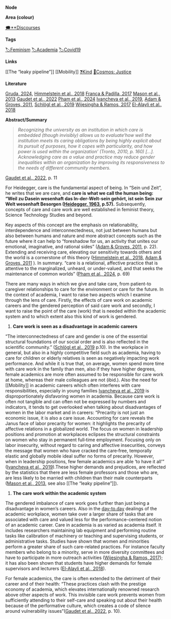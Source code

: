 **Node**

**Area (colour)**

[🗯️**Discourses](https://lean-sphynx-49b.notion.site/Discourses-ab06ed1436054e5b9bf0c0af92149114?pvs=21)

**Tags**

[🏷️Feminism](https://lean-sphynx-49b.notion.site/Feminism-3901db63d8934974b333bbde3d2a53f3?pvs=21) [🏷️Academia](https://lean-sphynx-49b.notion.site/Academia-11bd23c278674ec6843b89f1af801c4d?pvs=21) [🏷️Covid19](https://lean-sphynx-49b.notion.site/Covid19-2177f1f3792c4569a492e3a43b903d39?pvs=21)

**Links**

[[The “leaky pipeline”]] [[Mobility]] [❓Kind](https://lean-sphynx-49b.notion.site/Kind-11587210186680929d30e9ac15b3534c?pvs=21) [🌌Cosmos: Justice](https://lean-sphynx-49b.notion.site/Cosmos-Justice-e69b4d55d9594bd5be91fcae75164fac?pvs=21)

**Literature**

[Gruda, 2024](https://lean-sphynx-49b.notion.site/Gruda-2024-23e1c77340fb486a9196970ac62cc25e?pvs=21), [Himmelstein et al., 2018](https://lean-sphynx-49b.notion.site/Himmelstein-et-al-2018-0679d1cb85a24d4f8df6e1be32ce2e8a?pvs=21) [França & Padilla, 2017](https://lean-sphynx-49b.notion.site/Fran-a-Padilla-2017-0f528790e3fb47fc9cc85afe95810f6d?pvs=21) [Mason et al., 2013](https://lean-sphynx-49b.notion.site/Mason-et-al-2013-7b3ec9cea992414eb8fe07a00bb1dac2?pvs=21) [Gaudet et al., 2022](https://lean-sphynx-49b.notion.site/Gaudet-et-al-2022-47282979458b46268815bfbf63112cb9?pvs=21) [Pham et al., 2024](https://lean-sphynx-49b.notion.site/Pham-et-al-2024-0d042f1bff76455ea6a66739fe278292?pvs=21) [Ivancheva et al., 2019](https://lean-sphynx-49b.notion.site/Ivancheva-et-al-2019-d174ffbee7594767b5ac18e276142653?pvs=21), [Adam & Groves, 2011](https://lean-sphynx-49b.notion.site/Adam-Groves-2011-57c868962b8a4cbca81b0f56d25cdce6?pvs=21), [Schlögl et al., 2019](https://lean-sphynx-49b.notion.site/Schl-gl-et-al-2019-4a8c09e61947427f98b6826c1409f632?pvs=21) [Wijesingha & Ramos, 2017](https://lean-sphynx-49b.notion.site/Wijesingha-Ramos-2017-c427f21dfcc44f50b7b0ceb0c6853ee2?pvs=21) [El-Alayli et al., 2018](https://lean-sphynx-49b.notion.site/El-Alayli-et-al-2018-e22c141d8e624d34a459b1a3515eb148?pvs=21)

**Abstract/Summary**

> _Recognizing the university as an institution in which care is embedded (though invisibly) allows us to evaluate‘how well the institution meets its caring obligations by being highly explicit about its pursuit of purposes, how it copes with particularity, and how power is used within the organization’ (Tronto, 2010, p. 160) […]. Acknowledging care as a value and practice may reduce gender inequalities within an organization by improving its responsiveness to the needs of different community members._

[Gaudet et al., 2022](https://lean-sphynx-49b.notion.site/Gaudet-et-al-2022-47282979458b46268815bfbf63112cb9?pvs=21), p. 11

  

For Heidegger, care is the fundamental aspect of being. In “Sein und Zeit”, he writes that we are care, and **care is what we call the human being: “Weil zu Dasein wesenhaft das In-der-Welt-sein gehört, ist sein Sein zur Welt wesenhaft Besorgen (****[Heidegger, 1963](https://lean-sphynx-49b.notion.site/Heidegger-1963-a3a6e000a92a4f84b906e700f38da760?pvs=21)****, p.57).** Subsequently, concepts of care and care work are well established in feminist theory, Science Technology Studies and beyond.

Key aspects of this concept are the emphasis on relationability, interdependence and interconnectedness, not just between humans but also between humans and nature and more abstract concepts such as the future where it can help to “foreshadow for us, an activity that unites our emotional, imaginative, and rational sides” ([Adam & Groves, 2011](https://lean-sphynx-49b.notion.site/Adam-Groves-2011-57c868962b8a4cbca81b0f56d25cdce6?pvs=21), p. 22). Extending and receiving care, elevating our sensitivity towards others and the world is a cornerstone of this theory ([Himmelstein et al., 2018](https://lean-sphynx-49b.notion.site/Himmelstein-et-al-2018-0679d1cb85a24d4f8df6e1be32ce2e8a?pvs=21), [Adam & Groves, 2011](https://lean-sphynx-49b.notion.site/Adam-Groves-2011-57c868962b8a4cbca81b0f56d25cdce6?pvs=21) ). In summary. “care is a relational, affective practice that is attentive to the marginalized, unheard, or under-valued, and that seeks the maintenance of common worlds” ([Pham et al., 2024](https://lean-sphynx-49b.notion.site/Pham-et-al-2024-0d042f1bff76455ea6a66739fe278292?pvs=21), p. 69)

There are many ways in which we give and take care, from patient-to caregiver relationships to care for the environment or care for the future. In the context of academia, I want to raise two aspects which I examine through the lens of care. Firstly, the effects of care work on academic careers and the gendered perception of said care work and secondly, I want to raise the point of the care (work) that is needed within the academic system and to which extent also this kind of work is gendered.

1. **Care work is seen as a disadvantage in academic careers**

“The interconnectedness of care and gender is one of the essential structural foundations of our social order and is also reflected in the scientific community.” ([Schlögl et al., 2019](https://lean-sphynx-49b.notion.site/Schl-gl-et-al-2019-4a8c09e61947427f98b6826c1409f632?pvs=21) p.10). In the workplace in general, but also in a highly competitive field such as academia, having to care for children or elderly relatives is seen as negatively impacting work performance. And while it is true that, on average, women spend more time with care work in the family than men, also if they have higher degrees, female academics are more often assumed to be responsible for care work at home, whereas their male colleagues are not (ibid.). Also the need for [[Mobility]] in academic careers which often interferes with care responsibilities, especially in young families [Ivancheva et al., 2019](https://lean-sphynx-49b.notion.site/Ivancheva-et-al-2019-d174ffbee7594767b5ac18e276142653?pvs=21) is disproportionately disfavoring women in academia. Because care work is often not tangible and can often not be expressed by numbers and indicators, it tends to get overlooked when talking about disadvantages of women in the labor market and in careers: “Precarity is not just an economic issue, it is also a care issue. Accounting for care reveals the Janus face of labor precarity for women: it highlights the precarity of affective relations in a globalized world. The focus on women in leadership positions and promotion at workplaces eclipses the structural constraints on women who stay in permanent full‐time employment. Focusing only on labor insecurity, without regard to caring and affective insecurities, conveys the message that women who have cracked the care‐free, temporally elastic and globally mobile ideal suffer no forms of precarity. However, when in leadership positions, few female academics are able ‘to have it all’” ([Ivancheva et al., 2019](https://lean-sphynx-49b.notion.site/Ivancheva-et-al-2019-d174ffbee7594767b5ac18e276142653?pvs=21)).These higher demands and prejudices, are reflected by the statistics that there are less female professors and those who are, are less likely to be married with children than their male counterparts ([Mason et al., 2013](https://lean-sphynx-49b.notion.site/Mason-et-al-2013-7b3ec9cea992414eb8fe07a00bb1dac2?pvs=21), see also [[The “leaky pipeline”]]).

  

1. **The care work within the academic system**

The gendered imbalance of care work goes further than just being a disadvantage in women’s careers. Also in the [day-to.day](http://day-to.day) dealings of the academic workplace, women take over a larger share of tasks that are associated with care and valued less for the performance-centered notion of an academic career. Care in academia is as varied as academia itself. It includes researchers maintaining lab equipment and performing routine tasks like calibration of machinery or teaching and supervising students, or administrative tasks. Studies have shown that women and minorities perform a greater share of such care-related practices. For instance faculty members who belong to a minority, serve in more diversity committees and have to participate in more outreach activities ([Wijesingha & Ramos, 2017](https://lean-sphynx-49b.notion.site/Wijesingha-Ramos-2017-c427f21dfcc44f50b7b0ceb0c6853ee2?pvs=21)); it has also been shown that students have higher demands for female supervisors and lecturers ([El-Alayli et al., 2018](https://lean-sphynx-49b.notion.site/El-Alayli-et-al-2018-e22c141d8e624d34a459b1a3515eb148?pvs=21)).

For female academics, the care is often extended to the detriment of their career and of their health: “These practices clash with the prestige economy of academia, which elevates internationally renowned research above other aspects of work. This invisible care work prevents women from sufficiently attending to their self-care and speaking out about their health because of the performative culture, which creates a code of silence around vulnerability issues”([Gaudet et al., 2022](https://lean-sphynx-49b.notion.site/Gaudet-et-al-2022-47282979458b46268815bfbf63112cb9?pvs=21), p. 10).